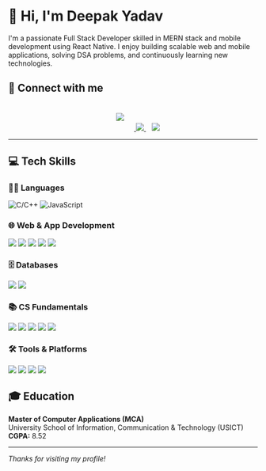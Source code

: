 # 👋 Hi, I'm Deepak Yadav

I'm a passionate Full Stack Developer skilled in MERN stack and mobile development using React Native. I enjoy building scalable web and mobile applications, solving DSA problems, and continuously learning new technologies.

## 🔗 Connect with me
<p align="center">
  <a href="https://www.linkedin.com/in/deepakyadav24/">
    <img src="https://img.shields.io/badge/LinkedIn-0077B5?style=for-the-badge&logo=linkedin&logoColor=white" style="margin:20px"/>
  </a>
  <a href="https://leetcode.com/deepakyadav21/">
    <img src="https://img.shields.io/badge/LeetCode-FFA116?style=for-the-badge&logo=leetcode&logoColor=white" />
  </a>
  &nbsp;&nbsp;
  <a href="https://deepakyadav.vercel.app/">
    <img src="https://img.shields.io/badge/Portfolio-000000?style=for-the-badge&logo=vercel&logoColor=white" />
  </a>
</p>




---

## 💻 Tech Skills


  <!-- Languages -->
  ### 👨‍💻 Languages
  <p align="left"  >
    <img src="https://img.shields.io/badge/C/C++-00599C?style=for-the-badge&logo=c&logoColor=white" alt="C/C++"/>
    <img src="https://img.shields.io/badge/JavaScript-F7DF1E?style=for-the-badge&logo=javascript&logoColor=black" alt="JavaScript"/>
  </p> 

### 🌐 Web & App Development 
<p align="left">
  <img src="https://img.shields.io/badge/React_Native-20232A?style=for-the-badge&logo=react&logoColor=61DAFB"/>
  <img src="https://img.shields.io/badge/React-61DAFB?style=for-the-badge&logo=react&logoColor=black"/>
  <img src="https://img.shields.io/badge/Redux-764ABC?style=for-the-badge&logo=redux&logoColor=white"/>
  <img src="https://img.shields.io/badge/Node.js-339933?style=for-the-badge&logo=node.js&logoColor=white"/>
  <img src="https://img.shields.io/badge/Express.js-000000?style=for-the-badge&logo=express&logoColor=white"/>
</p>

### 🗄️ Databases
<p align="left">
  <img src="https://img.shields.io/badge/MongoDB-4EA94B?style=for-the-badge&logo=mongodb&logoColor=white"/>
  <img src="https://img.shields.io/badge/SQL-4479A1?style=for-the-badge&logo=postgresql&logoColor=white"/>
</p>

### 📚 CS Fundamentals 
<p align="left">
  <img src="https://img.shields.io/badge/DSA-1E90FF?style=for-the-badge"/>
  <img src="https://img.shields.io/badge/OOPs-8A2BE2?style=for-the-badge"/>
  <img src="https://img.shields.io/badge/DBMS-FFA500?style=for-the-badge"/>
  <img src="https://img.shields.io/badge/OS-20B2AA?style=for-the-badge"/>
  <img src="https://img.shields.io/badge/Computer%20Networks-FF4500?style=for-the-badge"/>
</p>

### 🛠️ Tools & Platforms
<p align="left">
  <img src="https://img.shields.io/badge/VS%20Code-007ACC?style=for-the-badge&logo=visual-studio-code&logoColor=white"/>
  <img src="https://img.shields.io/badge/Git-F05032?style=for-the-badge&logo=git&logoColor=white"/>
  <img src="https://img.shields.io/badge/GitHub-181717?style=for-the-badge&logo=github&logoColor=white"/>
  <img src="https://img.shields.io/badge/Postman-FF6C37?style=for-the-badge&logo=postman&logoColor=white"/>
</p>



## 🎓 Education

**Master of Computer Applications (MCA)**  
University School of Information, Communication & Technology (USICT)  
**CGPA:** 8.52

---

_Thanks for visiting my profile!_
